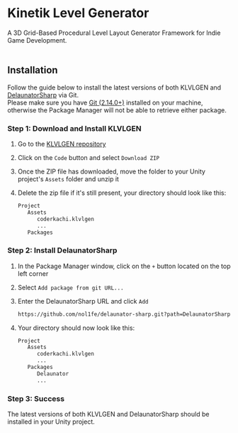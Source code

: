 # Kinetik Level Generator
A 3D Grid-Based Procedural Level Layout Generator Framework for Indie Game Development.  
<br />

## Installation
Follow the guide below to install the latest versions of both KLVLGEN and [DelaunatorSharp](https://github.com/nol1fe/delaunator-sharp) via Git.  
Please make sure you have [Git (2.14.0+)](https://git-scm.com) installed on your machine, otherwise the Package Manager will not be able to retrieve either package.
<br />

### Step 1: Download and Install KLVLGEN
1. Go to the [KLVLGEN repository](https://github.com/YourUsername/unity-klvlgen)
2. Click on the `Code` button and select `Download ZIP`
3. Once the ZIP file has downloaded, move the folder to your Unity project's `Assets` folder and unzip it
4. Delete the zip file if it's still present, your directory should look like this:
   
    ```bash
    Project
       Assets
          coderkachi.klvlgen
          ...
       Packages
    ```

### Step 2: Install DelaunatorSharp
1. In the Package Manager window, click on the `+` button located on the top left corner
2. Select `Add package from git URL...`
3. Enter the DelaunatorSharp URL and click `Add`

    ```bash
    https://github.com/nol1fe/delaunator-sharp.git?path=DelaunatorSharp.Unity
    ```

4. Your directory should now look like this:

    ```bash
    Project
       Assets
          coderkachi.klvlgen
          ...
       Packages
          Delaunator
          ...
    ```

### Step 3: Success
The latest versions of both KLVLGEN and DelaunatorSharp should be installed in your Unity project.
